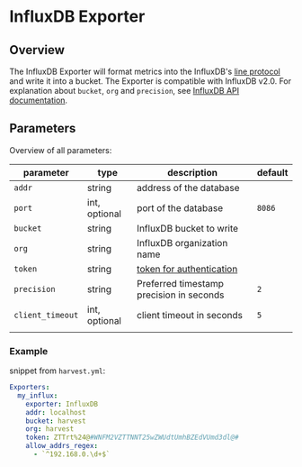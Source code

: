


# InfluxDB Exporter

## Overview

The InfluxDB Exporter will format metrics into the InfluxDB's [line protocol](https://docs.influxdata.com/influxdb/v2.0/reference/syntax/line-protocol/#naming-restrictions) and write it into a bucket. The Exporter is compatible with InfluxDB v2.0. For explanation about `bucket`, `org` and `precision`, see [InfluxDB API documentation](https://docs.influxdata.com/influxdb/v2.0/api/#tag/Write).


## Parameters
Overview of all parameters:

| parameter              | type         | description                                      | default                |
|------------------------|--------------|--------------------------------------------------|------------------------|
| `addr`                 | string       | address of the database            			   |		     			|
| `port`                 | int, optional| port of the database                             | `8086`                 |
| `bucket`               | string       | InfluxDB bucket to write                         |                        |
| `org`                  | string       | InfluxDB organization name                       |                        |
| `token`                | string       | [token for authentication](https://docs.influxdata.com/influxdb/v2.0/security/tokens/view-tokens/)                     |                        |
| `precision`            | string       | Preferred timestamp precision in seconds         | `2`                    |
| `client_timeout`       | int, optional| client timeout in seconds                        | `5`                    |
|	|	|	|	|


### Example

snippet from `harvest.yml`:
```yaml
Exporters:
  my_influx:
	exporter: InfluxDB
	addr: localhost
	bucket: harvest
	org: harvest
	token: ZTTrt%24@#WNFM2VZTTNNT25wZWUdtUmhBZEdVUmd3dl@# 
	allow_addrs_regex:
  	  - `^192.168.0.\d+$`
```